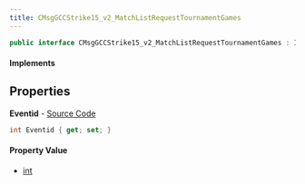 ```yaml
---
title: CMsgGCCStrike15_v2_MatchListRequestTournamentGames
---
```


```csharp
public interface CMsgGCCStrike15_v2_MatchListRequestTournamentGames : ITypedProtobuf<CMsgGCCStrike15_v2_MatchListRequestTournamentGames>, INativeHandle
```

#### Implements

## Properties

**Eventid** - [Source Code](https://github.com/swiftly-solution/swiftlys2/blob/main/managed/src/SwiftlyS2.Generated/Protobufs/Interfaces/CMsgGCCStrike15_v2_MatchListRequestTournamentGames.cs#L13)

```csharp
int Eventid { get; set; }
```

#### Property Value

- [int](https://learn.microsoft.com/dotnet/api/system.int32)

